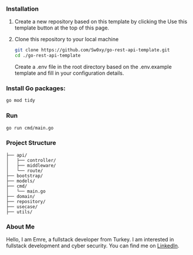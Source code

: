### Installation

1.  Create a new repository based on this template by clicking the Use this template button at the top of this page.

2. Clone this repository to your local machine
    ```bash
    git clone https://github.com/Sw0xy/go-rest-api-template.git
    cd ./go-rest-api-template
    ```

    Create a .env file in the root directory based on the .env.example template and fill in your configuration details.

### Install Go packages:
```bash
go mod tidy
```


### Run 
```bash
go run cmd/main.go
```

### Project Structure
```
├── api/
│   ├── controller/
│   ├── middleware/
│   └── route/
├── bootstrap/
├── models/
├── cmd/
│   └── main.go
├── domain/
├── repository/
├── usecase/
├── utils/
```

### About Me

Hello, I am Emre, a fullstack developer from Turkey. I am interested in fullstack development and cyber security. You can find me on [LinkedIn](https://www.linkedin.com/in/ihsan-emre/).
